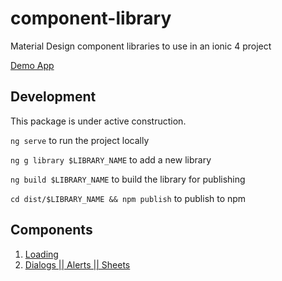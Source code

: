 # component-library
Material Design component libraries to use in an ionic 4 project

<a href="https://garygrossgarten.de/components">Demo App</a>

## Development
This package is under active construction.

`ng serve` to run the project locally

`ng g library $LIBRARY_NAME` to add a new library

`ng build $LIBRARY_NAME` to build the library for publishing

`cd dist/$LIBRARY_NAME && npm publish` to publish to npm


## Components
1. <a href="https://github.com/garygrossgarten/component-library/tree/master/projects/ionic-material-loading"> Loading</a>
1. <a href="https://github.com/garygrossgarten/component-library/tree/master/projects/ionic-material-dialog"> Dialogs || Alerts || Sheets</a>